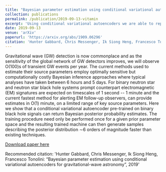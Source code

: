 ```yaml
---
title: "Bayesian parameter estimation using conditional variational autoencoders for gravitational-wave astronomy"
collection: publications
permalink: /publication/2019-09-13-vitamin
excerpt: 'Using conditional variational autoencoders we are able to reproduce the Bayesian posterior for several simulated GW events. We compare our results to standard Bayesian inference techniques from the Bilby Bayesian inference library and are able to achieve ~6 orders of magnitude speed-up in performance.'
date: 2019-09-13
venue: 'arXiv'
paperurl: 'https://arxiv.org/abs/1909.06296'
citation: 'Hunter Gabbard, Chris Messenger, Ik Siong Heng, Francesco Tonolini: “Bayesian parameter estimation using conditional variational autoencoders for gravitational-wave astronomy”, 2019'
---
```

Gravitational wave (GW) detection is now commonplace and as the sensitivity of the global network of GW detectors improves, we will observe O(100)s of transient GW events per year. The current methods used to estimate their source parameters employ optimally sensitive but computationally costly Bayesian inference approaches where typical analyses have taken between 6 hours and 5 days. For binary neutron star and neutron star black hole systems prompt counterpart electromagnetic (EM) signatures are expected on timescales of 1 second -- 1 minute and the current fastest method for alerting EM follow-up observers, can provide estimates in O(1) minute, on a limited range of key source parameters. Here we show that a conditional variational autoencoder pre-trained on binary black hole signals can return Bayesian posterior probability estimates. The training procedure need only be performed once for a given prior parameter space and the resulting trained machine can then generate samples describing the posterior distribution ∼6 orders of magnitude faster than existing techniques.

[Download paper here](https://arxiv.org/abs/1909.06296)

Recommended citation: 'Hunter Gabbard, Chris Messenger, Ik Siong Heng, Francesco Tonolini: “Bayesian parameter estimation using conditional variational autoencoders for gravitational-wave astronomy”, 2019'
